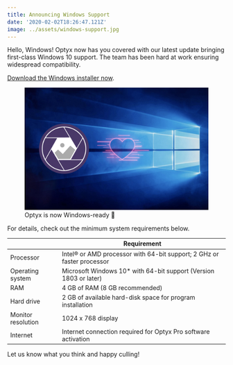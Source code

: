 ```yaml
---
title: Announcing Windows Support
date: '2020-02-02T18:26:47.121Z'
image: ../assets/windows-support.jpg
---
```


Hello, Windows! Optyx now has you covered with our latest update bringing first-class Windows 10 support. The team has been hard at work ensuring widespread compatibility.

[Download the Windows installer now](https://us-central1-dwigt-api.cloudfunctions.net/download?platform=windows).

<figure>
<img src="../assets/windows-support.jpg"/>
<figcaption>Optyx is now Windows-ready 🎉</figcaption>
</figure>

For details, check out the minimum system requirements below.

|                    | Requirement                                                            |
| ------------------ | ---------------------------------------------------------------------- |
| Processor          | Intel® or AMD processor with 64-bit support; 2 GHz or faster processor |
| Operating system   | Microsoft Windows 10\* with 64-bit support (Version 1803 or later)     |
| RAM                | 4 GB of RAM (8 GB recommended)                                         |
| Hard drive         | 2 GB of available hard-disk space for program installation             |
| Monitor resolution | 1024 x 768 display                                                     |
| Internet           | Internet connection required for Optyx Pro software activation         |

Let us know what you think and happy culling!
